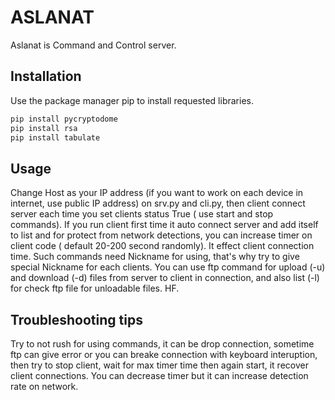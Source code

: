# ASLANAT

Aslanat is Command and Control server.

## Installation

Use the package manager pip to install requested libraries.

```bash
pip install pycryptodome
pip install rsa
pip install tabulate
```

## Usage
Change Host as your IP address (if you want to work on each device in internet, use public IP address) on srv.py and cli.py, then client connect server each time you set clients status True ( use start and stop commands). If you run client first time it auto connect server and add itself to list and for protect from network detections, you can increase timer on client code ( default 20-200 second randomly). It effect client connection time. Such commands need Nickname for using, that's why try to give special Nickname for each clients. You can use ftp command for upload (-u) and download (-d) files from server to client in connection, and also list (-l) for check ftp file for unloadable files. HF.

## Troubleshooting tips
Try to not rush for using commands, it can be drop connection, sometime ftp can give error or you can breake connection with keyboard interuption, then try to stop client, wait for max timer time then again start, it recover client connections. You can decrease timer but it can increase detection rate on network.